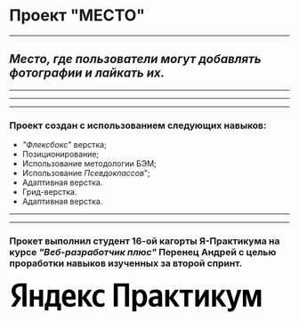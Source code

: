 # **Проект "МЕСТО"**

___

## *Место, где пользователи могут добавлять фотографии и лайкать их.*


___
___
___

### Проект создан с использованием следующих навыков:
- _"Флексбокс"_ верстка;
- Позиционирование;
- Использование методологии БЭМ;
- Использование _Псевдоклассов_";
- Адаптивная верстка.
- Грид-верстка.
- Адаптивная верстка.
___
___
### Прокет выполнил студент 16-ой кагорты **Я-Практикума** на курсе _"Веб-разработчик плюс"_ Перенец Андрей с целью проработки навыков изученных за второй спринт.

![ya.prakti logo](images/logo_place_header.svg)
